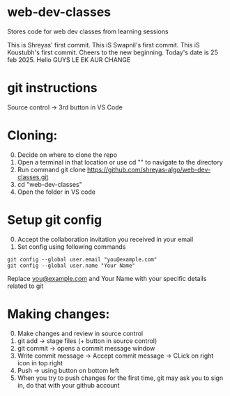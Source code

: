 # web-dev-classes
Stores code for web dev classes from learning sessions 

This is Shreyas' first commit.
This iS Swapnil's first commit.
This iS Koustubh's first commit.
Cheers to the new beginning.
Today's date is 25 feb 2025.
Hello GUYS
LE EK AUR CHANGE



# git instructions
Source control -> 3rd button in VS Code

# Cloning:

0. Decide on where to clone the repo
1. Open a terminal in that location or use cd "<location>" to navigate to the directory
3. Run command git clone https://github.com/shreyas-algo/web-dev-classes.git
4. cd "web-dev-classes"
5. Open the folder in VS code

# Setup git config
0. Accept the collaboration invitation you received in your email
1. Set config using following commands
```
git config --global user.email "you@example.com"
git config --global user.name "Your Name"
```
Replace you@example.com and Your Name with your specific details related to git

# Making changes:

0. Make changes and review in source control
1. git add -> stage files (+ button in source control)
2. git commit -> opens a commit message window
3. Write commit message -> Accept commit message -> CLick on right icon in top right
4. Push -> using button on bottom left
5. When you try to push changes for the first time, git may ask you to sign in, do that with your github account